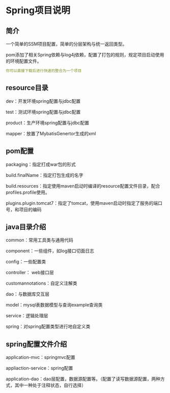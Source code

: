 # Spring项目说明

## 简介
一个简单的SSM项目配置，简单的分层架构与统一返回类型。  

pom添加了相关Spring依赖与log4j依赖，配置了打包的规则，规定项目启动使用的环境配置文件。

```yaml
你可以直接下载后进行快速的整合为一个项目
```

## resource目录
dev：开发环境spring配置与jdbc配置  

test：测试环境spring配置与jdbc配置  

product：生产环境spring配置与jdbc配置  

mapper：放置了MybatisGenertor生成的xml

## pom配置
packaging：指定打成war包的形式  

build.finalName：指定打包生成的名字  

build.resources：指定使用maven启动时编译的resource配置文件目录，配合profiles.profile使用。  

plugins.plugin.tomcat7：指定了tomcat，使用maven启动时指定了服务的端口号，和项目的编码

## java目录介绍
common：常用工具类与通用代码        

component：一些组件，如log接口切面日志        

config：一些配置类     

controller： web接口层   

customannotations：自定义注解类

dao：与数据库交互层

model：mysql表数据模型与查询example查询类  

service：逻辑处理层

spring：对spring配置类型进行地自定义类

## spring配置文件介绍
application-mvc：springmvc配置

appliaction-service：spring配置

application-dao：dao层配置，数据源配置等。（配置了读写数据源配置，两种方式，其中一种处于注释状态，自行选择）